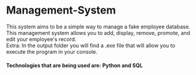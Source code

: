 # Management-System
This system aims to be a simple way to manage a fake employee database. <br>
This management system allows you to add, display, remove, promote, and edit your employee's record. <br>
Extra: In the output folder you will find a .exe file that will allow you to execute the program in your console.
#### Technologies that are being used are: Python and SQL 
